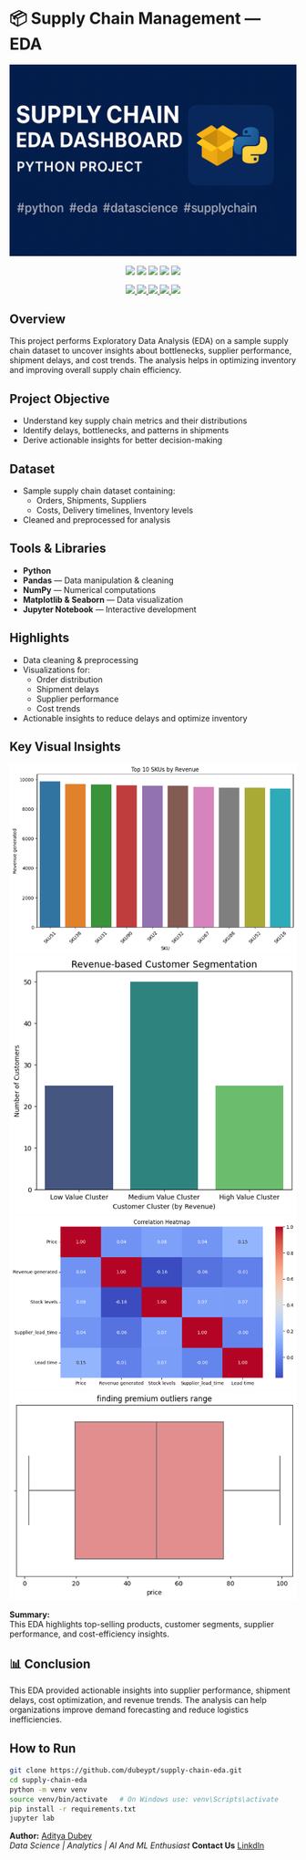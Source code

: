 # 📦 Supply Chain Management — EDA
![Banner](banner.png)

<p align="center">
  <img src="https://img.shields.io/badge/Python-3.9-blue" />
  <img src="https://img.shields.io/badge/EDA-Exploratory%20Data%20Analysis-brightgreen" />
  <img src="https://img.shields.io/badge/Pandas-Data%20Manipulation-orange" />
  <img src="https://img.shields.io/badge/NumPy-Numerical%20Computing-yellow" />
  <img src="https://img.shields.io/badge/Status-Completed-success" />
</p>

<p align="center">
  <a href="https://github.com/dubeypt/supply-chain-eda">
    <img src="https://img.shields.io/github/license/dubeypt/supply-chain-eda" />
    <img src="https://img.shields.io/github/issues/dubeypt/supply-chain-eda" />
    <img src="https://img.shields.io/github/forks/dubeypt/supply-chain-eda" />
    <img src="https://img.shields.io/github/stars/dubeypt/supply-chain-eda" />
    <img src="https://img.shields.io/github/last-commit/dubeypt/supply-chain-eda" />
  </a>
</p>

## Overview
This project performs Exploratory Data Analysis (EDA) on a sample supply chain dataset to uncover insights about bottlenecks, supplier performance, shipment delays, and cost trends. The analysis helps in optimizing inventory and improving overall supply chain efficiency.

## Project Objective
- Understand key supply chain metrics and their distributions
- Identify delays, bottlenecks, and patterns in shipments
- Derive actionable insights for better decision-making

## Dataset
- Sample supply chain dataset containing:
  - Orders, Shipments, Suppliers
  - Costs, Delivery timelines, Inventory levels
- Cleaned and preprocessed for analysis

## Tools & Libraries
- **Python**
- **Pandas** — Data manipulation & cleaning
- **NumPy** — Numerical computations
- **Matplotlib & Seaborn** — Data visualization
- **Jupyter Notebook** — Interactive development

## Highlights
- Data cleaning & preprocessing
- Visualizations for:
  - Order distribution
  - Shipment delays
  - Supplier performance
  - Cost trends
- Actionable insights to reduce delays and optimize inventory

## Key Visual Insights

![Top SKUs by Revenue](SKU_VS_Revenue.png)
![Customer Revenue Segmentation](Customer_Revenue_segmentation.png)
![Correlation Heatmap](Coorelation_Heatmap.png)
![Premium Product Outliers](Prmium_Outliers.png)


**Summary:**  
This EDA highlights top-selling products, customer segments, supplier performance, and cost-efficiency insights.

## 📊 Conclusion
This EDA provided actionable insights into supplier performance, shipment delays, cost optimization, and revenue trends.
The analysis can help organizations improve demand forecasting and reduce logistics inefficiencies.

## How to Run
```bash
git clone https://github.com/dubeypt/supply-chain-eda.git
cd supply-chain-eda
python -m venv venv
source venv/bin/activate   # On Windows use: venv\Scripts\activate
pip install -r requirements.txt
jupyter lab
```

**Author:** [Aditya Dubey](https://github.com/dubeypt)  
*Data Science | Analytics | AI And ML Enthusiast*
**Contact Us** [Linkdln](www.linkedin.com/in/pt-aditya-dubey)
